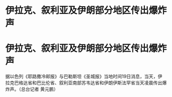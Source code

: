 # 伊拉克、叙利亚及伊朗部分地区传出爆炸声

# 伊拉克、叙利亚及伊朗部分地区传出爆炸声

据以色列《耶路撒冷邮报》与巴勒斯坦《圣城报》当地时间19日消息，当天，伊拉克巴格达省和巴比伦省、叙利亚南部苏韦达省和伊朗伊斯法罕省当天凌晨传出爆炸声。（总台记者
黄元鹏）

